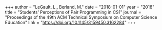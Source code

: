 +++
author = "LeGault, L., Berland, M."
date = "2018-01-01"
year = "2018"
title = "Students' Perceptions of Pair Programming in CS1"
journal = "Proceedings of the 49th ACM Technical Symposium on Computer Science Education"
link = "https://doi.org/10.1145/3159450.3162284"
+++